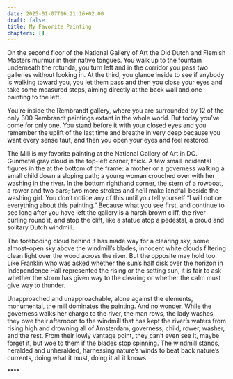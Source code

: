 ```yaml
---
date: 2025-01-07T16:21:16+02:00
draft: false
title: My Favorite Painting
chapters: []
---
```

On the second floor of the National Gallery of Art the Old Dutch and Flemish Masters murmur in their native tongues. You walk up to the fountain underneath the rotunda, you turn left and in the corridor you pass two galleries without looking in. At the third, you glance inside to see if anybody is walking toward you, you let them pass and then you close your eyes and take some measured steps, aiming directly at the back wall and one painting to the left. 



You’re inside the Rembrandt gallery, where you are surrounded by 12 of the only 300 Rembrandt paintings extant in the whole world. But today you’ve come for only one. You stand before it with your closed eyes and you remember the uplift of the last time and breathe in very deep because you want every sense taut, and then you open your eyes and feel restored.



The Mill is my favorite painting at the National Gallery of Art in DC. Gunmetal gray cloud in the top-left corner, thick.  A few small incidental figures in the at the bottom of the frame: a mother or a governess walking a small child down a sloping path; a young woman crouched over with her washing in the river. In the bottom righthand corner, the stern of a rowboat, a rower and two oars; two more strokes and he’ll make landfall beside the washing girl. You don’t notice any of this until you tell yourself “I will notice everything about this painting.” Because what you see first, and continue to see long after you have left the gallery is a harsh brown cliff, the river curling round it, and atop the cliff, like a statue atop a pedestal, a proud and solitary Dutch windmill.



The foreboding cloud behind it has made way for a clearing sky, some almost-open sky above the windmill’s blades, innocent white clouds filtering clean light over the wood across the river. But the opposite may hold too. Like Franklin who was asked whether the sun’s half disk over the horizon in Independence Hall represented the rising or the setting sun, it is fair to ask whether the storm has given way to the clearing or whether the calm must give way to thunder. 



Unapproached and unapproachable, alone against the elements, monumental, the mill dominates the painting. And no wonder. While the governess walks her charge to the river, the man rows, the lady washes, they owe their afternoon to the windmill that has kept the river’s waters from rising high and drowning all of Amsterdam, governess, child, rower, washer, and the rest. From their lowly vantage point, they can’t even see it, maybe forget it, but woe to them if the blades stop spinning. The windmill stands, heralded and unheralded, harnessing nature’s winds to beat back nature’s currents, doing what it must, doing it all it knows. 



\*\*\*\*
